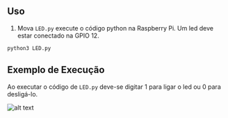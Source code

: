 ## Uso

1. Mova `LED.py` execute o código python na Raspberry Pi. Um led deve estar conectado na GPIO 12.
  ```sh
  python3 LED.py
  ```
## Exemplo de Execução

Ao executar o código de `LED.py` deve-se digitar 1 para ligar o led ou 0 para desligá-lo.

![alt text]()

